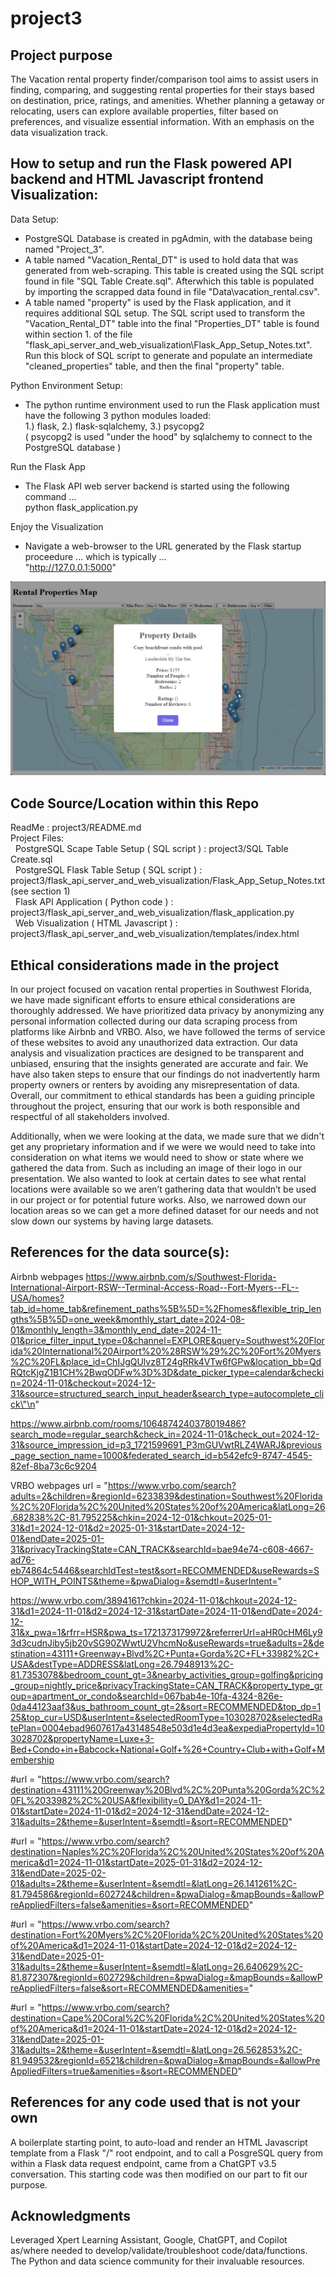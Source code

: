 # project3

## Project purpose
The Vacation rental property finder/comparison tool aims to assist users in finding, comparing, and suggesting rental properties for their stays based on destination, price, ratings, and amenities. Whether planning a getaway or relocating, users can explore available properties, filter based on preferences, and visualize essential information.
With an emphasis on the data visualization track.

## How to setup and run the Flask powered API backend and HTML Javascript frontend Visualization:  
Data Setup:  
 - PostgreSQL Database is created in pgAdmin, with the database being named "Project_3".
 - A table named "Vacation_Rental_DT" is used to hold data that was generated from web-scraping. This table is created using the SQL script found in file "SQL Table Create.sql".  Afterwhich this table is populated by importing the scrapped data found in file "Data\vacation_rental.csv".
 - A table named "property" is used by the Flask application, and it requires additional SQL setup.  The SQL script used to transform the "Vacation_Rental_DT" table into the final "Properties_DT" table is found within section 1. of the file "flask_api_server_and_web_visualization\Flask_App_Setup_Notes.txt".  Run this block of SQL script to generate and populate an intermediate "cleaned_properties" table, and then the final "property" table.  

Python Environment Setup:  
 - The python runtime environment used to run the Flask application must have the following 3 python modules loaded:  
    1.) flask,  2.) flask-sqlalchemy,  3.) psycopg2  
    ( psycopg2 is used "under the hood" by sqlalchemy to connect to the PostgreSQL database )

Run the Flask App  
 - The Flask API web server backend is started using the following command ...  
 python flask_application.py  

Enjoy the Visualization  
 - Navigate a web-browser to the URL generated by the Flask startup proceedure ... which is typically ...  
 "http://127.0.0.1:5000"  

![Alt text](/flask_api_server_and_web_visualization/screenshot_2__map_markers_popup.jpg?raw=true "Frontend Visualization")  

## Code Source/Location within this Repo  
ReadMe : project3/README.md  
Project Files:  
&nbsp;&nbsp;PostgreSQL Scape Table Setup ( SQL script ) : project3/SQL Table Create.sql  
&nbsp;&nbsp;PostgreSQL Flask Table Setup ( SQL script ) : project3/flask_api_server_and_web_visualization/Flask_App_Setup_Notes.txt (see section 1)  
&nbsp;&nbsp;Flask API Application ( Python code ) : project3/flask_api_server_and_web_visualization/flask_application.py  
&nbsp;&nbsp;Web Visualization ( HTML Javascript ) : project3/flask_api_server_and_web_visualization/templates/index.html  

## Ethical considerations made in the project
In our project focused on vacation rental properties in Southwest Florida, we have made significant efforts to ensure ethical considerations are thoroughly addressed. We have prioritized data privacy by anonymizing any personal information collected during our data scraping process from platforms like Airbnb and VRBO. Also, we have followed the terms of service of these websites to avoid any unauthorized data extraction. Our data analysis and visualization practices are designed to be transparent and unbiased, ensuring that the insights generated are accurate and fair. We have also taken steps to ensure that our findings do not inadvertently harm property owners or renters by avoiding any misrepresentation of data. Overall, our commitment to ethical standards has been a guiding principle throughout the project, ensuring that our work is both responsible and respectful of all stakeholders involved.

Additionally, when we were looking at the data, we made sure that we didn't get any proprietary information and if we were we would need to take into consideration on what items we would need to show or state where we gathered the data from. Such as including an image of their logo in our presentation. We also wanted to look at certain dates to see what rental locations were available so we aren’t gathering data that wouldn’t be used in our project or for potential future works. Also, we narrowed down our location areas so we can get a more defined dataset for our needs and not slow down our systems by having large datasets.


## References for the data source(s):
Airbnb webpages
https://www.airbnb.com/s/Southwest-Florida-International-Airport-RSW--Terminal-Access-Road--Fort-Myers--FL--USA/homes?tab_id=home_tab&refinement_paths%5B%5D=%2Fhomes&flexible_trip_lengths%5B%5D=one_week&monthly_start_date=2024-08-01&monthly_length=3&monthly_end_date=2024-11-01&price_filter_input_type=0&channel=EXPLORE&query=Southwest%20Florida%20International%20Airport%20%28RSW%29%2C%20Fort%20Myers%2C%20FL&place_id=ChIJgQUlvz8T24gRRk4VTw6fGPw&location_bb=QdRQtcKjgZ1B1CH%2BwqODFw%3D%3D&date_picker_type=calendar&checkin=2024-11-01&checkout=2024-12-31&source=structured_search_input_header&search_type=autocomplete_click\"\n"

https://www.airbnb.com/rooms/1064874240378019486?search_mode=regular_search&check_in=2024-11-01&check_out=2024-12-31&source_impression_id=p3_1721599691_P3mGUVwtRLZ4WARJ&previous_page_section_name=1000&federated_search_id=b542efc9-8747-4545-82ef-8ba73c6c9204


VRBO webpages
url = "https://www.vrbo.com/search?adults=2&children=&regionId=6233839&destination=Southwest%20Florida%2C%20Florida%2C%20United%20States%20of%20America&latLong=26.682838%2C-81.795225&chkin=2024-12-01&chkout=2025-01-31&d1=2024-12-01&d2=2025-01-31&startDate=2024-12-01&endDate=2025-01-31&privacyTrackingState=CAN_TRACK&searchId=bae94e74-c608-4667-ad76-eb74864c5446&searchIdTest=test&sort=RECOMMENDED&useRewards=SHOP_WITH_POINTS&theme=&pwaDialog=&semdtl=&userIntent="

https://www.vrbo.com/3894161?chkin=2024-11-01&chkout=2024-12-31&d1=2024-11-01&d2=2024-12-31&startDate=2024-11-01&endDate=2024-12-31&x_pwa=1&rfrr=HSR&pwa_ts=1721373179972&referrerUrl=aHR0cHM6Ly93d3cudnJiby5jb20vSG90ZWwtU2VhcmNo&useRewards=true&adults=2&destination=43111+Greenway+Blvd%2C+Punta+Gorda%2C+FL+33982%2C+USA&destType=ADDRESS&latLong=26.7948913%2C-81.7353078&bedroom_count_gt=3&nearby_activities_group=golfing&pricing_group=nightly_price&privacyTrackingState=CAN_TRACK&property_type_group=apartment_or_condo&searchId=067bab4e-10fa-4324-826e-0da44123aaf3&us_bathroom_count_gt=2&sort=RECOMMENDED&top_dp=125&top_cur=USD&userIntent=&selectedRoomType=103028702&selectedRatePlan=0004ebad9607617a43148548e503d1e4d3ea&expediaPropertyId=103028702&propertyName=Luxe+3-Bed+Condo+in+Babcock+National+Golf+%26+Country+Club+with+Golf+Membership

#url = "https://www.vrbo.com/search?destination=43111%20Greenway%20Blvd%2C%20Punta%20Gorda%2C%20FL%2033982%2C%20USA&flexibility=0_DAY&d1=2024-11-01&startDate=2024-11-01&d2=2024-12-31&endDate=2024-12-31&adults=2&theme=&userIntent=&semdtl=&sort=RECOMMENDED"

#url = "https://www.vrbo.com/search?destination=Naples%2C%20Florida%2C%20United%20States%20of%20America&d1=2024-11-01&startDate=2025-01-31&d2=2024-12-31&endDate=2025-02-01&adults=2&theme=&userIntent=&semdtl=&latLong=26.141261%2C-81.794586&regionId=602724&children=&pwaDialog=&mapBounds=&allowPreAppliedFilters=false&amenities=&sort=RECOMMENDED"

#url = "https://www.vrbo.com/search?destination=Fort%20Myers%2C%20Florida%2C%20United%20States%20of%20America&d1=2024-11-01&startDate=2024-12-01&d2=2024-12-31&endDate=2025-01-31&adults=2&theme=&userIntent=&semdtl=&latLong=26.640629%2C-81.872307&regionId=602729&children=&pwaDialog=&mapBounds=&allowPreAppliedFilters=false&sort=RECOMMENDED&amenities="

#url = "https://www.vrbo.com/search?destination=Cape%20Coral%2C%20Florida%2C%20United%20States%20of%20America&d1=2024-11-01&startDate=2024-12-01&d2=2024-12-31&endDate=2025-01-31&adults=2&theme=&userIntent=&semdtl=&latLong=26.562853%2C-81.949532&regionId=6521&children=&pwaDialog=&mapBounds=&allowPreAppliedFilters=true&amenities=&sort=RECOMMENDED"    

## References for any code used that is not your own
A boilerplate starting point, to auto-load and render an HTML Javascript template from a Flask "/" root endpoint, and to call a PosgreSQL query from within a Flask data request endpoint, came from a ChatGPT v3.5 conversation.  This starting code was then modified on our part to fit our purpose.

## Acknowledgments
Leveraged Xpert Learning Assistant, Google, ChatGPT, and Copilot as/where needed to develop/validate/troubleshoot code/data/functions. The Python and data science community for their invaluable resources.

